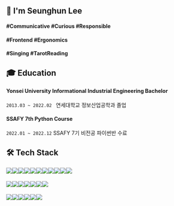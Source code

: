 <h2> 🌱 I'm Seunghun Lee </h2>
<h4>#Communicative #Curious #Responsible</h4>
<h4>#Frontend #Ergonomics</h4>
<h4>#Singing #TarotReading</h4>


<h2>🎓 Education</h2>
<h4>Yonsei University Informational Industrial Engineering Bachelor</h4>

 `2013.03 ~ 2022.02 `  연세대학교 정보산업공학과 졸업

<h4>SSAFY 7th Python Course</h4>

`2022.01 ~ 2022.12`   SSAFY 7기 비전공 파이썬반 수료

<h2>🛠 Tech Stack</h2>
<h4><img src="https://img.shields.io/badge/JavaScript-F7DF1E?style=for-the-badge&logo=JavaScript&logoColor=white"/></a><img src="https://img.shields.io/badge/TypeScript-3178C6?style=for-the-badge&logo=TypeScript&logoColor=white"/></a><img src="https://img.shields.io/badge/React-61DAFB?style=for-the-badge&logo=React&logoColor=white"/></a><img src="https://img.shields.io/badge/React Native-FF4154?style=for-the-badge&logo=React&logoColor=white"/></a><img src="https://img.shields.io/badge/Android-3DDC84?style=for-the-badge&logo=Android&logoColor=white"/></a><img src="https://img.shields.io/badge/Expo Go-000020?style=for-the-badge&logo=Expo&logoColor=white"/></a><img src="https://img.shields.io/badge/Vue.js-4FC08D?style=for-the-badge&logo=Vue.js&logoColor=white"/></a><img src="https://img.shields.io/badge/Node.js-339933?style=for-the-badge&logo=Node.js&logoColor=white"/></a><img src="https://img.shields.io/badge/HTML5-E34F26?style=for-the-badge&logo=HTML5&logoColor=white"/></a><img src="https://img.shields.io/badge/CSS3-1572B6?style=for-the-badge&logo=CSS3&logoColor=white"/></a><img src="https://img.shields.io/badge/Bootstrap-7952B3?style=for-the-badge&logo=Bootstrap&logoColor=white"/></a></h4>
<h4><img src="https://img.shields.io/badge/Python-3766AB?style=for-the-badge&logo=Python&logoColor=white"/></a><img src="https://img.shields.io/badge/Django-092E20?style=for-the-badge&logo=Django&logoColor=white"/></a><img src="https://img.shields.io/badge/SQLite-003B57?style=for-the-badge&logo=SQLite&logoColor=white"/></a><img src="https://img.shields.io/badge/Amazon AWS-232F3E?style=for-the-badge&logo=Amazon AWS&logoColor=white"/></a><img src="https://img.shields.io/badge/Amazon S3-569A31?style=for-the-badge&logo=Amazon S3&logoColor=white"/></a><img src="https://img.shields.io/badge/MQTT-660066?style=for-the-badge&logo=MQTT&logoColor=white"/></a><img src="https://img.shields.io/badge/Firebase-FFCA28?style=for-the-badge&logo=Firebase&logoColor=white"/></a></h4>
<h4><img src="https://img.shields.io/badge/Git-F05032?style=for-the-badge&logo=Git&logoColor=white"/></a><img src="https://img.shields.io/badge/GitHub-181717?style=for-the-badge&logo=GitHub&logoColor=white"/></a><img src="https://img.shields.io/badge/GitLab-FC6D26?style=for-the-badge&logo=GitLab&logoColor=white"/></a><img src="https://img.shields.io/badge/Jira-0052CC?style=for-the-badge&logo=Jira&logoColor=white"/></a><img src="https://img.shields.io/badge/Figma-F24E1E?style=for-the-badge&logo=Figma&logoColor=white"/></a><img src="https://img.shields.io/badge/Notion-000000?style=for-the-badge&logo=Notion&logoColor=white"/></a></h4>

